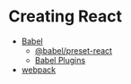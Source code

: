 # Creating React

- [Babel](https://babeljs.io/)
  - [@babel/preset-react](https://babeljs.io/docs/en/babel-preset-react)
  - [Babel Plugins](https://babeljs.io/docs/en/plugins/)
- [webpack](https://webpack.js.org/)
